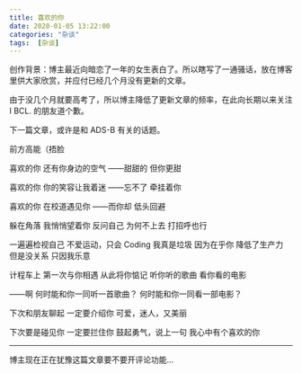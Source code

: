 ```yaml
---
title: 喜欢的你
date: 2020-01-05 13:22:00
categories: "杂谈"
tags:  [杂谈]
---
```


创作背景：博主最近向暗恋了一年的女生表白了。所以瞎写了一通骚话，放在博客里供大家欣赏，并应付已经几个月没有更新的文章。

由于没几个月就要高考了，所以博主降低了更新文章的频率，在此向长期以来关注 I BCL. 的朋友道个歉。

下一篇文章，或许是和 ADS-B 有关的话题。

前方高能（捂脸

<!--more-->

喜欢的你
还有你身边的空气
——甜甜的
但你更甜

喜欢的你
你的笑容让我着迷
——忘不了
牵挂着你

喜欢的你
在校道遇见你
——而你却
低头回避

躲在角落
我悄悄望着你
反问自己
为何不上去
打招呼也行

一遍遍检视自己
不爱运动，只会 Coding
我真是垃圾
因为在乎你
降低了生产力
但是没关系
只因我乐意

计程车上
第一次与你相遇
从此将你惦记
听你听的歌曲
看你看的电影

——啊
何时能和你一同听一首歌曲？
何时能和你一同看一部电影？

下次和朋友聊起
一定要介绍你
可爱，迷人，又美丽

下次要是碰见你
一定要拦住你
鼓起勇气，说上一句
我心中有个喜欢的你

---

博主现在正在犹豫这篇文章要不要开评论功能...